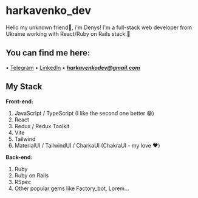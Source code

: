 # harkavenko_dev

Hello my unknown friend👋, i'm Denys!
I'm a full-stack web developer from Ukraine working with React/Ruby on Rails stack.🥰

## You can find me here:

• [Telegram](https://t.me/de0nn1s)
• [LinkedIn](https://www.linkedin.com/in/denys-harkavenko-52234a251/)
• ***harkavenkodev@gmail.com***

## My Stack

**Front-end:**
1. JavaScript / TypeScript (I like the second one better 😁)
2. React
3. Redux / Redux Toolkit
4. Vite
5. Tailwind
6. MaterialUI / TailwindUI / CharkaUI (ChakraUI - my love ❤️)

**Back-end:**
1. Ruby
2. Ruby on Rails
3. RSpec
4. Other popular gems like Factory_bot, Lorem...
